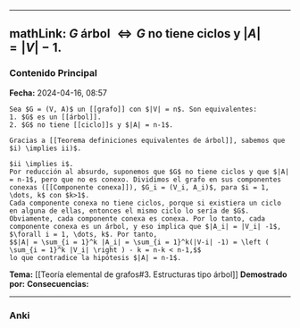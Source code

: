 
---
mathLink: $G$ árbol $\iff G$ no tiene ciclos y $|A| = |V|-1$.
---
### Contenido Principal

**Fecha:** 2024-04-16, 08:57

```ad-theorem
Sea $G = (V, A)$ un [[grafo]] con $|V| = n$. Son equivalentes:
1. $G$ es un [[árbol]].
2. $G$ no tiene [[ciclo]]s y $|A| = n-1$.
```


```ad-proof
Gracias a [[Teorema definiciones equivalentes de árbol]], sabemos que $i) \implies ii)$.

$ii \implies i$.
Por reducción al absurdo, suponemos que $G$ no tiene ciclos y que $|A| = n-1$, pero que no es conexo. Dividimos el grafo en sus componentes conexas ([[Componente conexa]]), $G_i = (V_i, A_i)$, para $i = 1, \dots, k$ con $k>1$.
Cada componente conexa no tiene ciclos, porque si existiera un ciclo en alguna de ellas, entonces el mismo ciclo lo sería de $G$. Obviamente, cada componente conexa es conexa. Por lo tanto, cada componente conexa es un árbol, y eso implica que $|A_i| = |V_i| -1$, $\forall i = 1, \dots, k$. Por tanto,
$$|A| = \sum_{i = 1}^k |A_i| = \sum_{i = 1}^k(|V-i| -1) = \left ( \sum_{i = 1}^k |V_i| \right ) - k = n-k < n-1,$$
lo que contradice la hipótesis $|A| = n-1$.
```

**Tema:** [[Teoría elemental de grafos#3. Estructuras tipo árbol]]
**Demostrado por:**
**Consecuencias:**

---
### Anki
